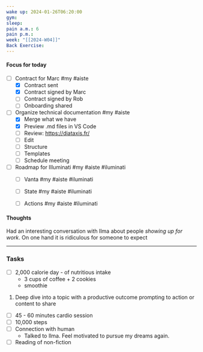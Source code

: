 ```yaml
---
wake up: 2024-01-26T06:20:00
gym: 
sleep: 
pain a.m.: 6
pain p.m.: 
week: "[[2024-W04]]"
Back Exercise:
---
```

#### Focus for today

- [ ] Contract for Marc #my #aiste 
	- [x] Contract sent
	- [x] Contract signed by Marc
	- [ ] Contract signed by Rob
	- [ ] Onboarding shared
- [ ] Organize technical documentation #my #aiste 
	- [x] Merge what we have
	- [x] Preview .md files in VS Code
	- [ ] Review: https://diataxis.fr/
	- [ ] Edit
	- [ ] Structure
	- [ ] Templates
	- [ ] Schedule meeting
- [ ] Roadmap for Illuminati #my #aiste #iluminati 
	- [ ] Vanta  #my #aiste #iluminati 
	- [ ] State  #my #aiste #iluminati 
	- [ ] Actions  #my #aiste #iluminati 


#### Thoughts

Had an interesting conversation with Ilma about people *showing up for work*. On one hand it is ridiculous for someone to expect 

-----
### Tasks 


- [ ] 2,000 calorie day - of nutritious intake
	- 3 cups of coffee + 2 cookies
	- smoothie
1) Deep dive into a topic with a productive outcome prompting to action or content to share
- [ ] 45 - 60 minutes cardio session
- [ ] 10,000 steps 
- [ ] Connection with human
	- Talked to Ilma. Feel motivated to pursue my dreams again. 
- [ ] Reading of non-fiction